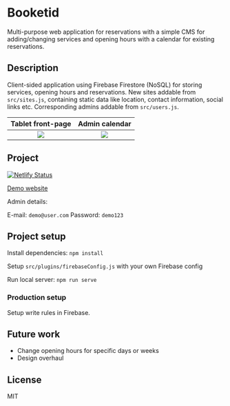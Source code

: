 # Booketid 

Multi-purpose web application for reservations with a simple CMS for adding/changing services and opening hours with a calendar for existing reservations.

## Description

Client-sided application using Firebase Firestore (NoSQL) for storing services, opening hours and reservations. New sites addable from ```src/sites.js```, containing static data like location, contact information, social links etc. Corresponding admins addable from ```src/users.js```. 

Tablet front-page             |  Admin calendar
:-------------------------:|:-------------------------:
![](https://i.imgur.com/oNiHDtx.png)  |  ![](https://i.imgur.com/7D6Nxms.png)

## Project 
[![Netlify Status](https://api.netlify.com/api/v1/badges/543baa4e-1a54-4256-aa77-1ae71b3fa036/deploy-status)](https://app.netlify.com/sites/booketid/deploys)

[Demo website](https://booketid.netlify.app/demo)

Admin details: 

E-mail: ```demo@user.com```
Password: ```demo123```

## Project setup


Install dependencies: ```npm install```

Setup ```src/plugins/firebaseConfig.js``` with your own Firebase config

Run local server: ```npm run serve```

### Production setup
Setup write rules in Firebase.

## Future work
* Change opening hours for specific days or weeks
* Design overhaul

## License
MIT
